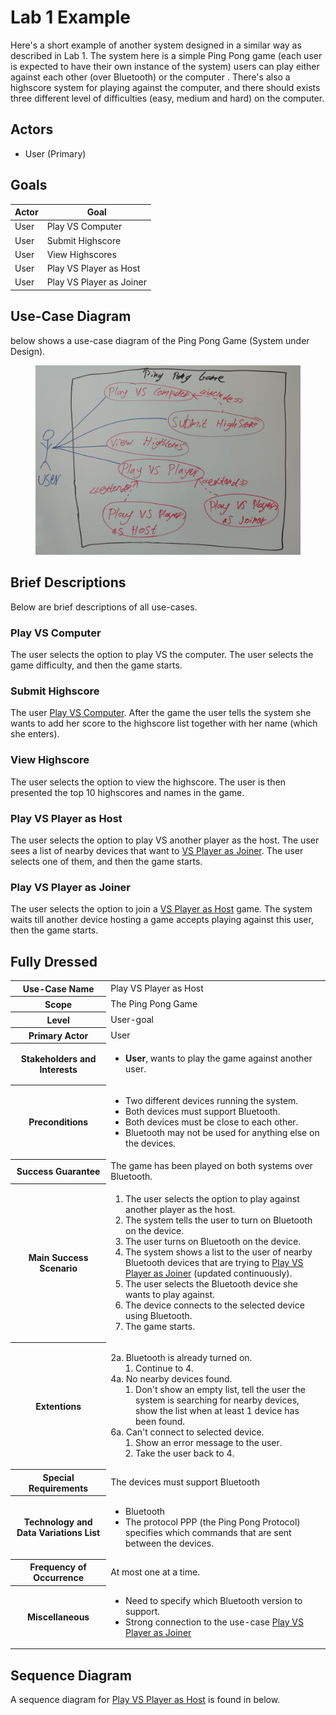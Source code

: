 # Lab 1 Example
Here's a short example of another system designed in a similar way as described in Lab 1. The system here is a simple Ping Pong game (each user is expected to have their own instance of the system) users can play either against each other (over Bluetooth) or the computer . There's also a highscore system for playing against the computer, and there should exists three different level of difficulties (easy, medium and hard) on the computer.

## Actors
* User (Primary)

## Goals
| Actor | Goal |
|-------|------|
| User | Play VS Computer |
| User | Submit Highscore |
| User | View Highscores |
| User | Play VS Player as Host |
| User | Play VS Player as Joiner |

## Use-Case Diagram
<FigureNumber /> below shows a use-case diagram of the Ping Pong Game (System under Design).

<Figure caption="Use-case diagram of the Ping Pong Game (System under Design).">

<img src="./files/lab-1-use-case-diagram.jpeg" alt="Use-case diagram of the Ping Pong Game (System under Design).">

</Figure>

## Brief Descriptions
Below are brief descriptions of all use-cases.

### Play VS Computer
The user selects the option to play VS the computer. The user selects the game difficulty, and then the game starts. 

### Submit Highscore
The user <u>Play VS Computer</u>. After the game the user tells the system she wants to add her score to the highscore list together with her name (which she enters). 

### View Highscore
The user selects the option to view the highscore. The user is then presented the top 10 highscores and names in the game.

### Play VS Player as Host
The user selects the option to play VS another player as the host. The user sees a list of nearby devices that want to <u> VS Player as Joiner</u>. The user selects one of them, and then the game starts.

### Play VS Player as Joiner
The user selects the option to join a <u> VS Player as Host</u> game. The system waits till another device hosting a game accepts playing against this user, then the game starts.

## Fully Dressed
<table>
    <tr>
        <th>Use-Case Name</th>
        <td>Play VS Player as Host</td>
    </tr>
    <tr>
        <th>Scope</th>
        <td>The Ping Pong Game</td>
    </tr>
    <tr>
        <th>Level</th>
        <td>User-goal</td>
    </tr>
    <tr>
        <th>Primary Actor</th>
        <td>User</td>
    </tr>
    <tr>
        <th>Stakeholders and Interests</th>
        <td>
            <ul>
                <li><b>User</b>, wants to play the game against another user.</li>
            </ul>
        </td>
    </tr>
    <tr>
        <th>Preconditions</th>
        <td>
            <ul>
                <li>Two different devices running the system.</li>
                <li>Both devices must support Bluetooth.</li>
                <li>Both devices must be close to each other.</li>
                <li>Bluetooth may not be used for anything else on the devices.</li>
            </ul>
        </td>
    </tr>
    <tr>
        <th>Success Guarantee</th>
        <td>The game has been played on both systems over Bluetooth.</td>
    </tr>
    <tr>
        <th>Main Success Scenario</th>
        <td>
            <ol>
                <li>The user selects the option to play against another player as the host.</li>
                <li>The system tells the user to turn on Bluetooth on the device.</li>
                <li>The user turns on Bluetooth on the device.</li>
                <li>The system shows a list to the user of nearby Bluetooth devices that are trying to <u>Play VS Player as Joiner</u> (updated continuously).</li>
                <li>The user selects the Bluetooth device she wants to play against.</li>
                <li>The device connects to the selected device using Bluetooth.</li>
                <li>The game starts.</li>
            </ol>
        </td>
    </tr>
    <tr>
        <th>Extentions</th>
        <td>
            <ul style="list-style-type: none; padding-left: 0;">
                <li>
                    2a. Bluetooth is already turned on.
                    <ol style="margin-left: 16px;">
                        <li>Continue to 4.</li>
                    </ol>
                </li>
                <li>
                    4a. No nearby devices found.
                    <ol style="margin-left: 16px;">
                        <li>Don't show an empty list, tell the user the system is searching for nearby devices, show the list when at least 1 device has been found.</li>
                    </ol>
                </li>
                <li>
                    6a. Can't connect to selected device.
                    <ol style="margin-left: 16px;">
                        <li>Show an error message to the user.</li>
                        <li>Take the user back to 4.</li>
                    </ol>
                </li>
            </ul>
        </td>
    </tr>
    <tr>
        <th>Special Requirements</th>
        <td>The devices must support Bluetooth</td>
    </tr>
    <tr>
        <th>Technology and Data Variations List</th>
        <td>
            <ul>
                <li>Bluetooth</li>
                <li>The protocol PPP (the Ping Pong Protocol) specifies which commands that are sent between the devices.</li>
            </ul>
        </td>
    </tr>
    <tr>
        <th>Frequency of Occurrence</th>
        <td>At most one at a time.</td>
    </tr>
    <tr>
        <th>Miscellaneous</th>
        <td>
            <ul>
                <li>Need to specify which Bluetooth version to support.</li>
                <li>Strong connection to the use-case <u>Play VS Player as Joiner</u></li>
            </ul>
        </td>
    </tr>
</table>

## Sequence Diagram
A sequence diagram for <u>Play VS Player as Host</u> is found in <FigureNumber /> below.

<Figure caption="Sequence diagram for Play VS Player as Host.">
<RenderMermaid graph-definition="
sequenceDiagram
	participant User
	participant Device
	User->>Device: Play Bluetooth game as host
	Device->>User: Please turn on Bluetooth
	User->>Device: Turn on Bluetooth
	loop Until the user selects device
		Device->>Device: Search for devices
		Device->>User: Found devices
	end
	User->>Device: Selected device
	Device->>Device: Connect to selected device
	Device->>User: Play!
" />
</Figure>